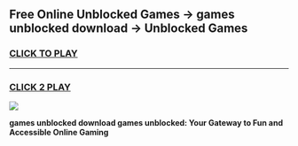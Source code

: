 
## Free Online Unblocked Games → games unblocked download → Unblocked Games
<h3>
<a href="https://premium.freeplayer.one?title=games_unblocked_download&ref=21F">CLICK TO PLAY</a></h3>
<hr>

<h3>
<a href="https://premium.freeplayer.one?title=games_unblocked_download&ref=21F">CLICK 2 PLAY</a>
  
</h3>

<a href="https://premium.freeplayer.one?title=games_unblocked_download&ref=21F/"><img src="https://clearcache.store/games.png"></a>


**games unblocked download games unblocked: Your Gateway to Fun and Accessible Online Gaming**
